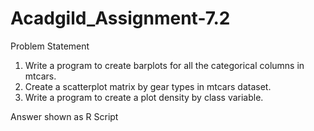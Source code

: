 # Acadgild_Assignment-7.2
Problem Statement

1. Write a program to create barplots for all the categorical columns in mtcars.
2. Create a scatterplot matrix by gear types in mtcars dataset.
3. Write a program to create a plot density by class variable.

Answer shown as R Script
